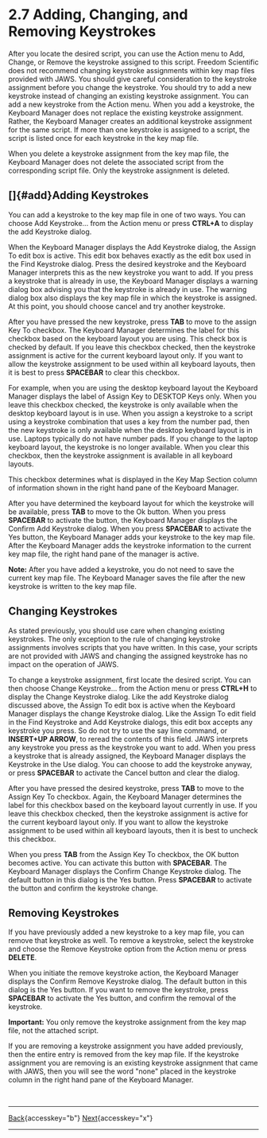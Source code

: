 # 2.7 Adding, Changing, and Removing Keystrokes

After you locate the desired script, you can use the Action menu to Add,
Change, or Remove the keystroke assigned to this script. Freedom
Scientific does not recommend changing keystroke assignments within key
map files provided with JAWS. You should give careful consideration to
the keystroke assignment before you change the keystroke. You should try
to add a new keystroke instead of changing an existing keystroke
assignment. You can add a new keystroke from the Action menu. When you
add a keystroke, the Keyboard Manager does not replace the existing
keystroke assignment. Rather, the Keyboard Manager creates an additional
keystroke assignment for the same script. If more than one keystroke is
assigned to a script, the script is listed once for each keystroke in
the key map file.

When you delete a keystroke assignment from the key map file, the
Keyboard Manager does not delete the associated script from the
corresponding script file. Only the keystroke assignment is deleted.

## []{#add}Adding Keystrokes

You can add a keystroke to the key map file in one of two ways. You can
choose Add Keystroke... from the Action menu or press **CTRL+A** to
display the add Keystroke dialog.

When the Keyboard Manager displays the Add Keystroke dialog, the Assign
To edit box is active. This edit box behaves exactly as the edit box
used in the Find Keystroke dialog. Press the desired keystroke and the
Keyboard Manager interprets this as the new keystroke you want to add.
If you press a keystroke that is already in use, the Keyboard Manager
displays a warning dialog box advising you that the keystroke is already
in use. The warning dialog box also displays the key map file in which
the keystroke is assigned. At this point, you should choose cancel and
try another keystroke.

After you have pressed the new keystroke, press **TAB** to move to the
assign Key To checkbox. The Keyboard Manager determines the label for
this checkbox based on the keyboard layout you are using. This check box
is checked by default. If you leave this checkbox checked, then the
keystroke assignment is active for the current keyboard layout only. If
you want to allow the keystroke assignment to be used within all
keyboard layouts, then it is best to press **SPACEBAR** to clear this
checkbox.

For example, when you are using the desktop keyboard layout the Keyboard
Manager displays the label of Assign Key to DESKTOP Keys only. When you
leave this checkbox checked, the keystroke is only available when the
desktop keyboard layout is in use. When you assign a keystroke to a
script using a keystroke combination that uses a key from the number
pad, then the new keystroke is only available when the desktop keyboard
layout is in use. Laptops typically do not have number pads. If you
change to the laptop keyboard layout, the keystroke is no longer
available. When you clear this checkbox, then the keystroke assignment
is available in all keyboard layouts.

This checkbox determines what is displayed in the Key Map Section column
of information shown in the right hand pane of the Keyboard Manager.

After you have determined the keyboard layout for which the keystroke
will be available, press **TAB** to move to the Ok button. When you
press **SPACEBAR** to activate the button, the Keyboard Manager displays
the Confirm Add Keystroke dialog. When you press **SPACEBAR** to
activate the Yes button, the Keyboard Manager adds your keystroke to the
key map file. After the Keyboard Manager adds the keystroke information
to the current key map file, the right hand pane of the manager is
active.

**Note:** After you have added a keystroke, you do not need to save the
current key map file. The Keyboard Manager saves the file after the new
keystroke is written to the key map file.

## Changing Keystrokes

As stated previously, you should use care when changing existing
keystrokes. The only exception to the rule of changing keystroke
assignments involves scripts that you have written. In this case, your
scripts are not provided with JAWS and changing the assigned keystroke
has no impact on the operation of JAWS.

To change a keystroke assignment, first locate the desired script. You
can then choose Change Keystroke... from the Action menu or press
**CTRL+H** to display the Change Keystroke dialog. Like the add
Keystroke dialog discussed above, the Assign To edit box is active when
the Keyboard Manager displays the change Keystroke dialog. Like the
Assign To edit field in the Find Keystroke and Add Keystroke dialogs,
this edit box accepts any keystroke you press. So do not try to use the
say line command, or **INSERT+UP ARROW**, to reread the contents of this
field. JAWS interprets any keystroke you press as the keystroke you want
to add. When you press a keystroke that is already assigned, the
Keyboard Manager displays the Keystroke in the Use dialog. You can
choose to add the keystroke anyway, or press **SPACEBAR** to activate
the Cancel button and clear the dialog.

After you have pressed the desired keystroke, press **TAB** to move to
the Assign Key To checkbox. Again, the Keyboard Manager determines the
label for this checkbox based on the keyboard layout currently in use.
If you leave this checkbox checked, then the keystroke assignment is
active for the current keyboard layout only. If you want to allow the
keystroke assignment to be used within all keyboard layouts, then it is
best to uncheck this checkbox.

When you press **TAB** from the Assign Key To checkbox, the OK button
becomes active. You can activate this button with **SPACEBAR**. The
Keyboard Manager displays the Confirm Change Keystroke dialog. The
default button in this dialog is the Yes button. Press **SPACEBAR** to
activate the button and confirm the keystroke change.

## Removing Keystrokes

If you have previously added a new keystroke to a key map file, you can
remove that keystroke as well. To remove a keystroke, select the
keystroke and choose the Remove Keystroke option from the Action menu or
press **DELETE**.

When you initiate the remove keystroke action, the Keyboard Manager
displays the Confirm Remove Keystroke dialog. The default button in this
dialog is the Yes button. If you want to remove the keystroke, press
**SPACEBAR** to activate the Yes button, and confirm the removal of the
keystroke.

**Important:** You only remove the keystroke assignment from the key map
file, not the attached script.

If you are removing a keystroke assignment you have added previously,
then the entire entry is removed from the key map file. If the keystroke
assignment you are removing is an existing keystroke assignment that
came with JAWS, then you will see the word \"none\" placed in the
keystroke column in the right hand pane of the Keyboard Manager.

 

  ---------------------------------------------------------- -- --------------------------------------------------------
  [Back](javascript:window.history.go(-1);){accesskey="b"}      [Next](02-8_KeyboardManagerOptions.htm){accesskey="x"}
  ---------------------------------------------------------- -- --------------------------------------------------------
